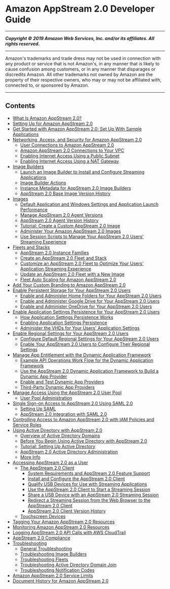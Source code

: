 # Amazon AppStream 2.0 Developer Guide

-----
*****Copyright &copy; 2019 Amazon Web Services, Inc. and/or its affiliates. All rights reserved.*****

-----
Amazon's trademarks and trade dress may not be used in 
     connection with any product or service that is not Amazon's, 
     in any manner that is likely to cause confusion among customers, 
     or in any manner that disparages or discredits Amazon. All other 
     trademarks not owned by Amazon are the property of their respective
     owners, who may or may not be affiliated with, connected to, or 
     sponsored by Amazon.

-----
## Contents
+ [What Is Amazon AppStream 2.0?](what-is-appstream.md)
+ [Setting Up for Amazon AppStream 2.0](setting-up.md)
+ [Get Started with Amazon AppStream 2.0: Set Up With Sample Applications](getting-started.md)
+ [Networking, Access, and Security for Amazon AppStream 2.0](managing-network.md)
   + [User Connections to Amazon AppStream 2.0](appstream2-port-requirements-users.md)
   + [Amazon AppStream 2.0 Connections to Your VPC](appstream2-port-requirements-appstream2.md)
   + [Enabling Internet Access Using a Public Subnet](managing-network-internet-default.md)
   + [Enabling Internet Access Using a NAT Gateway](managing-network-internet-manual.md)
+ [Image Builders](managing-image-builders.md)
   + [Launch an Image Builder to Install and Configure Streaming Applications](tutorial-image-builder-create.md)
   + [Image Builder Actions](managing-image-builders-actions.md)
   + [Instance Metadata for AppStream 2.0 Image Builders](user-instance-metadata-image-builders.md)
   + [AppStream 2.0 Base Image Version History](base-image-version-history.md)
+ [Images](managing-images.md)
   + [Default Application and Windows Settings and Application Launch Performance](customizing-appstream-images.md)
   + [Manage AppStream 2.0 Agent Versions](base-images-agent.md)
   + [AppStream 2.0 Agent Version History](agent-software-versions.md)
   + [Tutorial: Create a Custom AppStream 2.0 Image](tutorial-image-builder.md)
   + [Administer Your Amazon AppStream 2.0 Images](administer-images.md)
   + [Use Session Scripts to Manage Your AppStream 2.0 Users' Streaming Experience](use-session-scripts.md)
+ [Fleets and Stacks](managing-stacks-fleets.md)
   + [AppStream 2.0 Instance Families](instance-types.md)
   + [Create an AppStream 2.0 Fleet and Stack](set-up-stacks-fleets.md)
   + [Customize an AppStream 2.0 Fleet to Optimize Your Users' Application Streaming Experience](customize-fleets.md)
   + [Update an AppStream 2.0 Fleet with a New Image](update-fleets-new-image.md)
   + [Fleet Auto Scaling for Amazon AppStream 2.0](autoscaling.md)
+ [Add Your Custom Branding to Amazon AppStream 2.0](branding.md)
+ [Enable Persistent Storage for Your AppStream 2.0 Users](persistent-storage.md)
   + [Enable and Administer Home Folders for Your AppStream 2.0 Users](home-folders.md)
   + [Enable and Administer Google Drive for Your AppStream 2.0 Users](google-drive.md)
   + [Enable and Administer OneDrive for Your AppStream 2.0 Users](onedrive.md)
+ [Enable Application Settings Persistence for Your AppStream 2.0 Users](app-settings-persistence.md)
   + [How Application Settings Persistence Works](how-it-works-app-settings-persistence.md)
   + [Enabling Application Settings Persistence](enabling-app-settings-persistence.md)
   + [Administer the VHDs for Your Users' Application Settings](administer-app-settings-vhds.md)
+ [Enable Regional Settings for Your AppStream 2.0 Users](configure-regional-settings-admins-users.md)
   + [Configure Default Regional Settings for Your AppStream 2.0 Users](configure-default-regional-settings.md)
   + [Enable Your AppStream 2.0 Users to Configure Their Regional Settings](regional-settings.md)
+ [Manage App Entitlement with the Dynamic Application Framework](manage-app-entitlement.md)
   + [Example API Operations Work Flow for the Dynamic Application Framework](manage-app-entitlement-sample-api-workflow.md)
   + [Use the AppStream 2.0 Dynamic Application Framework to Build a Dynamic App Provider](build-dynamic-app-provider.md)
   + [Enable and Test Dynamic App Providers](enable-test-dynamic-app-providers.md)
   + [Third-Party Dynamic App Providers](third-party-dynamic-app-providers.md)
+ [Manage Access Using the AppStream 2.0 User Pool](user-pool.md)
   + [User Pool Administration](user-pool-admin.md)
+ [Single Sign-on Access to AppStream 2.0 Using SAML 2.0](external-identity-providers.md)
   + [Setting Up SAML](external-identity-providers-setting-up-saml.md)
   + [AppStream 2.0 Integration with SAML 2.0](external-identity-providers-further-info.md)
+ [Controlling Access to Amazon AppStream 2.0 with IAM Policies and Service Roles](controlling-access.md)
+ [Using Active Directory with AppStream 2.0](active-directory.md)
   + [Overview of Active Directory Domains](active-directory-overview.md)
   + [Before You Begin Using Active Directory with AppStream 2.0](active-directory-prerequisites.md)
   + [Tutorial: Setting Up Active Directory](active-directory-directory-setup.md)
   + [AppStream 2.0 Active Directory Administration](active-directory-admin.md)
   + [More Info](active-directory-more-info.md)
+ [Accessing AppStream 2.0 as a User](accessing-as-user.md)
   + [The AppStream 2.0 Client](client-application.md)
      + [System Requirements and AppStream 2.0 Feature Support](client-system-requirements-feature-support.md)
      + [Install and Configure the AppStream 2.0 Client](install-configure-client.md)
      + [Qualify USB Devices for Use with Streaming Applications](qualify-usb-devices.md)
      + [Use the AppStream 2.0 Client to Start a Streaming Session](use-client-start-streaming-session.md)
      + [Share a USB Device with an AppStream 2.0 Streaming Session](share-usb-devices-with-session.md)
      + [Redirect a Streaming Session from the Web Browser to the AppStream 2.0 Client](redirect-streaming-session-from-web-to-client.md)
      + [AppStream 2.0 Client Version History](client-release-versions.md)
   + [Touchscreen Devices](using-touchscreen-devices.md)
+ [Tagging Your Amazon AppStream 2.0 Resources](tagging-basic.md)
+ [Monitoring Amazon AppStream 2.0 Resources](monitoring.md)
+ [Logging AppStream 2.0 API Calls with AWS CloudTrail](logging-using-cloudtrail.md)
+ [AppStream 2.0 Compliance](compliance.md)
+ [Troubleshooting](troubleshooting.md)
   + [General Troubleshooting](troubleshooting-general.md)
   + [Troubleshooting Image Builders](troubleshooting-image-builder.md)
   + [Troubleshooting Fleets](troubleshooting-fleets.md)
   + [Troubleshooting Active Directory Domain Join](troubleshooting-active-directory.md)
   + [Troubleshooting Notification Codes](troubleshooting-notification-codes.md)
+ [Amazon AppStream 2.0 Service Limits](limits.md)
+ [Document History for Amazon AppStream 2.0](doc-history.md)
